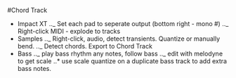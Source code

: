 #Chord Track

[trap 808's made super easy with studio one v4 - chord track]: https://www.youtube.com/watch?v=qSWw7mMcFsc

- Impact XT
  .._ Set each pad to seperate output (bottom right - mono #)
  .._ Right-click MIDI - explode to tracks
- Samples
  .._ Right-click, audio, detect transients. Quantize or manually bend.
  .._ Detect chords. Export to Chord Track
- Bass
  .._ play bass rhythm any notes, follow bass
  .._ edit with melodyne to get scale
  ..\* use scale quantize on a duplicate bass track to add extra bass notes.
